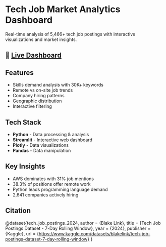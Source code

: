 #  Tech Job Market Analytics Dashboard

Real-time analysis of 5,466+ tech job postings with interactive visualizations and market insights.

## 🔗 [Live Dashboard](https://tech-market-dashboard-93bpzsgytbejo6qijcsqhd.streamlit.app)

## Features
- Skills demand analysis with 30K+ keywords
- Remote vs on-site job trends  
- Company hiring patterns
- Geographic distribution
- Interactive filtering

## Tech Stack
- **Python** - Data processing & analysis
- **Streamlit** - Interactive web dashboard
- **Plotly** - Data visualizations  
- **Pandas** - Data manipulation

## Key Insights
- AWS dominates with 31% job mentions
- 38.3% of positions offer remote work
- Python leads programming language demand
- 2,641 companies actively hiring

## Citation

@dataset{tech_job_postings_2024,
  author = {Blake Link},
  title = {Tech Job Postings Dataset - 7-Day Rolling Window},
  year = {2024},
  publisher = {Kaggle},
  url = {https://www.kaggle.com/datasets/blakelink/tech-job-postings-dataset-7-day-rolling-window}
}
